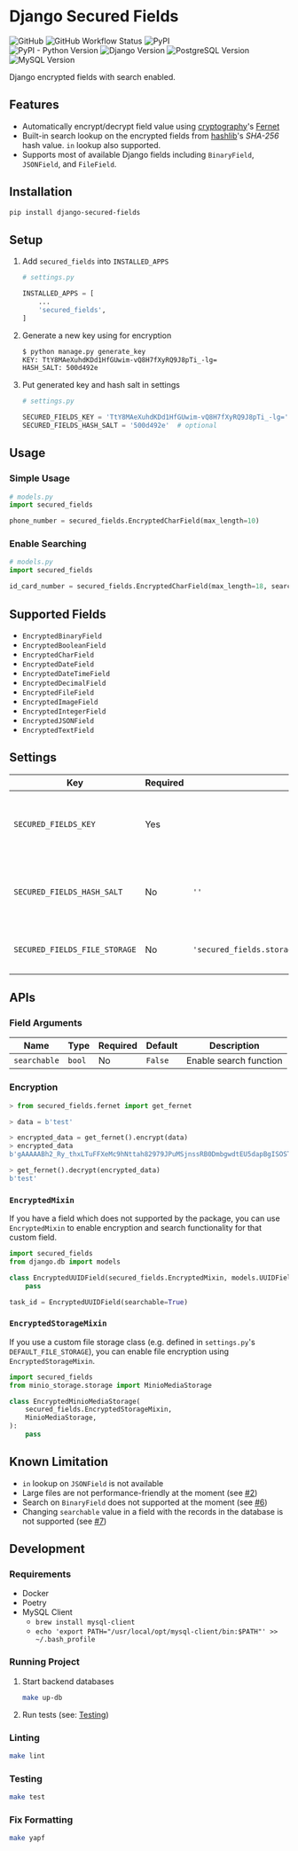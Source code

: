 # Django Secured Fields

![GitHub](https://img.shields.io/github/license/C0D1UM/django-secured-fields)
![GitHub Workflow Status](https://img.shields.io/github/workflow/status/C0D1UM/django-secured-fields/CI)
![PyPI](https://img.shields.io/pypi/v/django-secured-fields)  
![PyPI - Python Version](https://img.shields.io/pypi/pyversions/django-secured-fields)
![Django Version](https://img.shields.io/badge/django-3.1%20%7C%203.2-blue)
![PostgreSQL Version](https://img.shields.io/badge/postgres-12.9%20%7C%2013.5%20%7C%2014.1-blue)
![MySQL Version](https://img.shields.io/badge/mysql-5.7%20%7C%208.0-blue)

Django encrypted fields with search enabled.

## Features

- Automatically encrypt/decrypt field value using [cryptography](https://github.com/pyca/cryptography)'s [Fernet](https://cryptography.io/en/latest/fernet)
- Built-in search lookup on the encrypted fields from [hashlib](https://docs.python.org/3/library/hashlib.html)'s _SHA-256_ hash value. `in` lookup also supported.
- Supports most of available Django fields including `BinaryField`, `JSONField`, and `FileField`.

## Installation

```bash
pip install django-secured-fields
```

## Setup

1. Add `secured_fields` into `INSTALLED_APPS`

   ```python
   # settings.py

   INSTALLED_APPS = [
       ...
       'secured_fields',
   ]
   ```

2. Generate a new key using for encryption

   ```bash
   $ python manage.py generate_key
   KEY: TtY8MAeXuhdKDd1HfGUwim-vQ8H7fXyRQ9J8pTi_-lg=
   HASH_SALT: 500d492e
   ```

3. Put generated key and hash salt in settings

   ```python
   # settings.py

   SECURED_FIELDS_KEY = 'TtY8MAeXuhdKDd1HfGUwim-vQ8H7fXyRQ9J8pTi_-lg='
   SECURED_FIELDS_HASH_SALT = '500d492e'  # optional
   ```

## Usage

### Simple Usage

```python
# models.py
import secured_fields

phone_number = secured_fields.EncryptedCharField(max_length=10)
```

### Enable Searching

```python
# models.py
import secured_fields

id_card_number = secured_fields.EncryptedCharField(max_length=18, searchable=True)
```

## Supported Fields

- `EncryptedBinaryField`
- `EncryptedBooleanField`
- `EncryptedCharField`
- `EncryptedDateField`
- `EncryptedDateTimeField`
- `EncryptedDecimalField`
- `EncryptedFileField`
- `EncryptedImageField`
- `EncryptedIntegerField`
- `EncryptedJSONField`
- `EncryptedTextField`

## Settings

| Key | Required | Default | Description |
| --- | -------- | ------- | ----------- |
| `SECURED_FIELDS_KEY` | Yes | | Key for using in encryption/decryption with Fernet. Usually generated from `python manage.py generate_key`. |
| `SECURED_FIELDS_HASH_SALT` | No | `''` | Salt to append after the field value before hashing. Usually generated from `python manage.py generate_key`. |
| `SECURED_FIELDS_FILE_STORAGE` | No | `'secured_fields.storage.EncryptedFileSystemStorage'` | File storage class used for storing encrypted file/image fields. See [EncryptedStorageMixin](#encryptedstoragemixin) |

## APIs

### Field Arguments

| Name | Type | Required | Default | Description |
| ---- | ---- | -------- | ------- | ----------- |
| `searchable` | `bool` | No | `False` | Enable search function |

### Encryption

```python
> from secured_fields.fernet import get_fernet

> data = b'test'

> encrypted_data = get_fernet().encrypt(data)
> encrypted_data
b'gAAAAABh2_Ry_thxLTuFFXeMc9hNttah82979JPuMSjnssRB0DmbgwdtEU5dapBgISOST_a_egDc66EG_ZtVu_EqF_69djJwuA=='

> get_fernet().decrypt(encrypted_data)
b'test'
```

### `EncryptedMixin`

If you have a field which does not supported by the package, you can use `EncryptedMixin` to enable encryption and search functionality for that custom field.

```python
import secured_fields
from django.db import models

class EncryptedUUIDField(secured_fields.EncryptedMixin, models.UUIDField):
    pass

task_id = EncryptedUUIDField(searchable=True)
```

### `EncryptedStorageMixin`

If you use a custom file storage class (e.g. defined in `settings.py`'s `DEFAULT_FILE_STORAGE`), you can enable file encryption using `EncryptedStorageMixin`.

```python
import secured_fields
from minio_storage.storage import MinioMediaStorage

class EncryptedMinioMediaStorage(
    secured_fields.EncryptedStorageMixin,
    MinioMediaStorage,
):
    pass
```

## Known Limitation

- `in` lookup on `JSONField` is not available
- Large files are not performance-friendly at the moment (see [#2](https://github.com/C0D1UM/django-secured-fields/issues/2))
- Search on `BinaryField` does not supported at the moment (see [#6](https://github.com/C0D1UM/django-secured-fields/issues/6))
- Changing `searchable` value in a field with the records in the database is not supported (see [#7](https://github.com/C0D1UM/django-secured-fields/issues/7))

## Development

### Requirements

- Docker
- Poetry
- MySQL Client
  - `brew install mysql-client`
  - `echo 'export PATH="/usr/local/opt/mysql-client/bin:$PATH"' >> ~/.bash_profile`

### Running Project

1. Start backend databases

   ```bash
   make up-db
   ```

2. Run tests (see: [Testing](#testing))

### Linting

```bash
make lint
```

### Testing

```bash
make test
```

### Fix Formatting

```bash
make yapf
```
